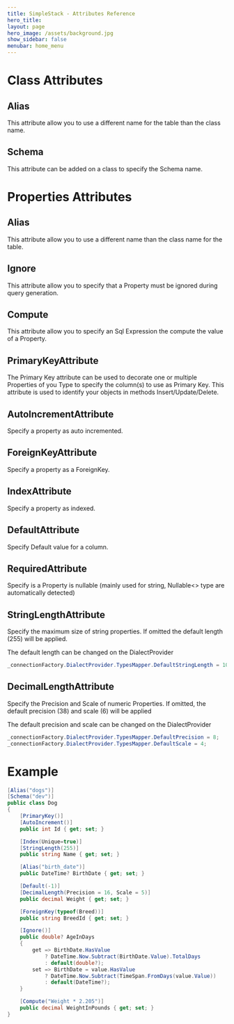 ```yaml
---
title: SimpleStack - Attributes Reference
hero_title:
layout: page
hero_image: /assets/background.jpg
show_sidebar: false
menubar: home_menu
---
```


# Class Attributes
## Alias
This attribute allow you to use a different name for the table than the class name.
## Schema
This attribute can be added on a class to specify the Schema name.

# Properties Attributes
## Alias
This attribute allow you to use a different name than the class name for the table.
## Ignore
This attribute allow you to specify that a Property must be ignored during query generation.
## Compute
This attribute allow you to specify an Sql Expression the compute the value of a Property.
## PrimaryKeyAttribute
The Primary Key attribute can be used to decorate one or multiple Properties of you Type to specify the column(s) to use as Primary Key.
This attribute is used to identify your objects in methods Insert/Update/Delete.
## AutoIncrementAttribute
Specify a property as auto incremented.
## ForeignKeyAttribute
Specify a property as a ForeignKey.
## IndexAttribute
Specify a property as indexed. 
## DefaultAttribute
Specify Default value for a column.
## RequiredAttribute
Specify is a Property is nullable (mainly used for string, Nullable<> type are automatically detected)
## StringLengthAttribute
Specify the maximum size of string properties. If omitted the default length (255) will be applied.

The default length can be changed on the DialectProvider
```csharp
_connectionFactory.DialectProvider.TypesMapper.DefaultStringLength = 1000;
``` 
## DecimalLengthAttribute
Specify the Precision and Scale of numeric Properties. If omitted, the default precision (38) and scale (6) will be applied

The default precision and scale can be changed on the DialectProvider
```csharp
_connectionFactory.DialectProvider.TypesMapper.DefaultPrecision = 8;
_connectionFactory.DialectProvider.TypesMapper.DefaultScale = 4;
``` 
# Example
```csharp
[Alias("dogs")]
[Schema("dev")]
public class Dog
{
    [PrimaryKey()]
    [AutoIncrement()]
    public int Id { get; set; }

    [Index(Unique=true)]
    [StringLength(255)]
    public string Name { get; set; }

    [Alias("birth_date")]
    public DateTime? BirthDate { get; set; }

    [Default(-1)]
    [DecimalLength(Precision = 16, Scale = 5)]
    public decimal Weight { get; set; }    

    [ForeignKey(typeof(Breed))]
    public string BreedId { get; set; }

    [Ignore()]
    public double? AgeInDays
    {
        get => BirthDate.HasValue 
            ? DateTime.Now.Subtract(BirthDate.Value).TotalDays
            : default(double?);
        set => BirthDate = value.HasValue 
            ? DateTime.Now.Subtract(TimeSpan.FromDays(value.Value)) 
            : default(DateTime?);
    }    

    [Compute("Weight * 2.205")]
    public decimal WeightInPounds { get; set; }
}
```